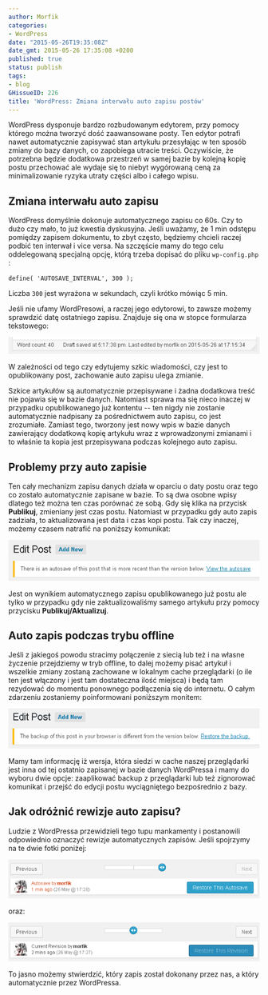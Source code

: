 ```yaml
---
author: Morfik
categories:
- WordPress
date: "2015-05-26T19:35:08Z"
date_gmt: 2015-05-26 17:35:08 +0200
published: true
status: publish
tags:
- blog
GHissueID: 226
title: 'WordPress: Zmiana interwału auto zapisu postów'
---
```


WordPress dysponuje bardzo rozbudowanym edytorem, przy pomocy którego można tworzyć dość
zaawansowane posty. Ten edytor potrafi nawet automatycznie zapisywać stan artykułu przesyłając w ten
sposób zmiany do bazy danych, co zapobiega utracie treści. Oczywiście, że potrzebna będzie dodatkowa
przestrzeń w samej bazie by kolejną kopię postu przechować ale wydaje się to niebyt wygórowaną ceną
za minimalizowanie ryzyka utraty części albo i całego wpisu.

<!--more-->
## Zmiana interwału auto zapisu

WordPress domyślnie dokonuje automatycznego zapisu co 60s. Czy to dużo czy mało, to już kwestia
dyskusyjna. Jeśli uważamy, że 1 min odstępu pomiędzy zapisem dokumentu, to zbyt często, będziemy
chcieli raczej podbić ten interwał i vice versa. Na szczęście mamy do tego celu oddelegowaną
specjalną opcję, którą trzeba dopisać do pliku `wp-config.php` :

    define( 'AUTOSAVE_INTERVAL', 300 );

Liczba `300` jest wyrażona w sekundach, czyli krótko mówiąc 5 min.

Jeśli nie ufamy WordPresowi, a raczej jego edytorowi, to zawsze możemy sprawdzić datę ostatniego
zapisu. Znajduje się ona w stopce formularza tekstowego:

![](/img/2015/05/0.status-zapisu.png#big)

W zależności od tego czy edytujemy szkic wiadomości, czy jest to opublikowany post, zachowanie auto
zapisu ulega zmianie.

Szkice artykułów są automatycznie przepisywane i żadna dodatkowa treść nie pojawia się w bazie
danych. Natomiast sprawa ma się nieco inaczej w przypadku opublikowanego już kontentu -- ten nigdy
nie zostanie automatycznie nadpisany za pośrednictwem auto zapisu, co jest zrozumiałe. Zamiast tego,
tworzony jest nowy wpis w bazie danych zawierający dodatkową kopię artykułu wraz z wprowadzonymi
zmianami i to właśnie ta kopia jest przepisywana podczas kolejnego auto zapisu.

## Problemy przy auto zapisie

Ten cały mechanizm zapisu danych działa w oparciu o daty postu oraz tego co zostało automatycznie
zapisane w bazie. To są dwa osobne wpisy dlatego też można ten czas porównać ze sobą. Gdy się klika
na przycisk **Publikuj**, zmieniany jest czas postu. Natomiast w przypadku gdy auto zapis zadziała,
to aktualizowana jest data i czas kopi postu. Tak czy inaczej, możemy czasem natrafić na poniższy
komunikat:

![](/img/2015/05/1.autosave-blad.png#huge)

Jest on wynikiem automatycznego zapisu opublikowanego już postu ale tylko w przypadku gdy nie
zaktualizowaliśmy samego artykułu przy pomocy przycisku **Publikuj/Aktualizuj**.

## Auto zapis podczas trybu offline

Jeśli z jakiegoś powodu stracimy połączenie z siecią lub też i na własne życzenie przejdziemy w tryb
offline, to dalej możemy pisać artykuł i wszelkie zmiany zostaną zachowane w lokalnym cache
przeglądarki (o ile ten jest włączony i jest tam dostateczna ilość miejsca) i będą tam rezydować do
momentu ponownego podłączenia się do internetu. O całym zdarzeniu zostaniemy poinformowani poniższym
monitem:

![](/img/2015/05/2.autosave-browser.png#huge)

Mamy tam informację iż wersja, która siedzi w cache naszej przeglądarki jest inna od tej ostatnio
zapisanej w bazie danych WordPressa i mamy do wyboru dwie opcje: zaaplikować backup z przeglądarki
lub też zignorować komunikat i przejść do edycji postu wyciągniętego bezpośrednio z bazy.

## Jak odróżnić rewizje auto zapisu?

Ludzie z WordPressa przewidzieli tego tupu mankamenty i postanowili odpowiednio oznaczyć rewizje
automatycznych zapisów. Jeśli spojrzymy na te dwie fotki poniżej:

![](/img/2015/05/3.roznica-rewizji.png#huge)

oraz:

![](/img/2015/05/4.roznica-rewizji.png#huge)

To jasno możemy stwierdzić, który zapis został dokonany przez nas, a który automatycznie przez
WordPressa.
